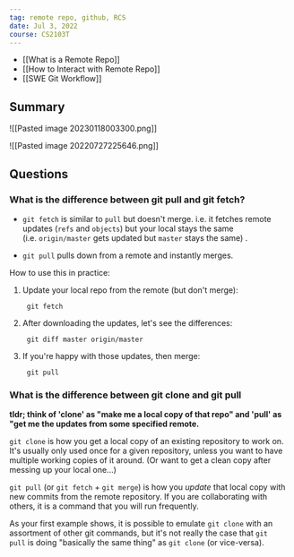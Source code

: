 ```yaml
---
tag: remote repo, github, RCS
date: Jul 3, 2022
course: CS2103T
---
```

- [[What is a Remote Repo]]
- [[How to Interact with Remote Repo]]
- [[SWE Git Workflow]]

## Summary

![[Pasted image 20230118003300.png]]


![[Pasted image 20220727225646.png]]

## Questions

### What is the difference between git pull and git fetch?
- `git fetch` is similar to `pull` but doesn't merge. i.e. it fetches remote updates (`refs` and `objects`) but your local stays the same (i.e. `origin/master` gets updated but `master` stays the same) .

- `git pull` pulls down from a remote and instantly merges.

How to use this in practice:
1.  Update your local repo from the remote (but don't merge):
    
    ```
     git fetch 
    ```
    
2.  After downloading the updates, let's see the differences:
    
    ```
     git diff master origin/master 
    ```
    
3.  If you're happy with those updates, then merge:
    
    ```
     git pull
    ```

### What is the difference between git clone and git pull

**tldr; think of 'clone' as "make me a local copy of that repo" and 'pull' as "get me the updates from some specified remote.**

`git clone` is how you get a local copy of an existing repository to work on. It's usually only used once for a given repository, unless you want to have multiple working copies of it around. (Or want to get a clean copy after messing up your local one...)

`git pull` (or `git fetch` + `git merge`) is how you _update_ that local copy with new commits from the remote repository. If you are collaborating with others, it is a command that you will run frequently.

As your first example shows, it is possible to emulate `git clone` with an assortment of other git commands, but it's not really the case that `git pull` is doing "basically the same thing" as `git clone` (or vice-versa).